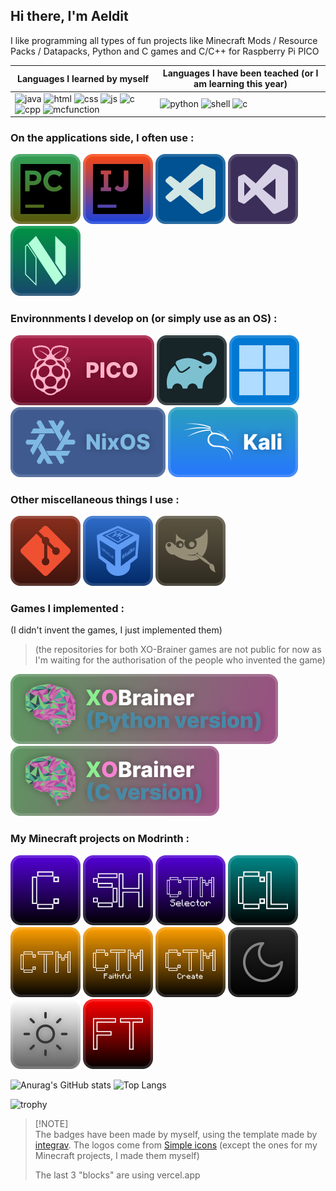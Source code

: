 ## Hi there, I'm Aeldit

I like programming all types of fun projects like Minecraft Mods / Resource Packs / Datapacks, Python and C games and C/C++ for Raspberry Pi PICO

| Languages I learned by myself | Languages I have been teached (or I am learning this year) |
|----|----|
| ![java](https://img.shields.io/badge/Java-ED8B00?style=for-the-badge&logo=openjdk&logoColor=white) ![html](https://img.shields.io/badge/HTML-239120?style=for-the-badge&logo=html5&logoColor=white) ![css](https://img.shields.io/badge/CSS-239120?&style=for-the-badge&logo=css3&logoColor=white) ![js](https://img.shields.io/badge/JavaScript-F7DF1E?style=for-the-badge&logo=javascript&logoColor=black) ![c](https://img.shields.io/badge/C-00599C?style=for-the-badge&logo=c&logoColor=white) ![cpp](https://img.shields.io/badge/C%2B%2B-00599C?style=for-the-badge&logo=c%2B%2B&logoColor=white) ![mcfunction](https://img.shields.io/badge/-MCFUNCTION-critical?style=for-the-badge) | ![python](https://img.shields.io/badge/Python-3776AB?style=for-the-badge&logo=python&logoColor=white) ![shell](https://img.shields.io/badge/Shell-668C1B?style=for-the-badge&logo=shell&logoColor=white) ![c](https://img.shields.io/badge/C-00599C?style=for-the-badge&logo=c&logoColor=white) |


### On the applications side, I often use :

[![pycharm](https://raw.githubusercontent.com/Aeldit/Aeldit/51005e1164de0284c75fb830102abad92717765a/github_profile/pycharm.svg)](https://www.jetbrains.com/pycharm/)
[![intllijidea](https://raw.githubusercontent.com/Aeldit/Aeldit/51005e1164de0284c75fb830102abad92717765a/github_profile/intellij_idea.svg)](https://www.jetbrains.com/idea/)
[![vscode](https://raw.githubusercontent.com/Aeldit/Aeldit/51005e1164de0284c75fb830102abad92717765a/github_profile/vscode.svg)](https://code.visualstudio.com/)
[![visualstudio](https://raw.githubusercontent.com/Aeldit/Aeldit/51005e1164de0284c75fb830102abad92717765a/github_profile/visual_studio.svg)](https://visualstudio.microsoft.com/)
[![nvim](https://raw.githubusercontent.com/Aeldit/Aeldit/51005e1164de0284c75fb830102abad92717765a/github_profile/nvim.svg)](https://neovim.io/)

### Environnments I develop on (or simply use as an OS) :

[![pico](https://raw.githubusercontent.com/Aeldit/Aeldit/c498c1a6c87ea34cc839b23d0bac7d96f12f33bf/github_profile/pico.svg)](https://www.raspberrypi.com/products/raspberry-pi-pico/)
[![gradle](https://raw.githubusercontent.com/Aeldit/Aeldit/c498c1a6c87ea34cc839b23d0bac7d96f12f33bf/github_profile/gradle.svg)](https://gradle.org/)
[![windows](https://raw.githubusercontent.com/Aeldit/Aeldit/c498c1a6c87ea34cc839b23d0bac7d96f12f33bf/github_profile/windows.svg)](https://www.microsoft.com/en-us/windows)
[![nixos](https://raw.githubusercontent.com/Aeldit/Aeldit/71f5a2cf49447cd6e66683a931a24813a9c38537/github_profile/nixos.svg)](https://nixos.org/)
[![kali](https://raw.githubusercontent.com/Aeldit/Aeldit/3aa3b32bb188ba577bcf999d6e160539ed820666/github_profile/kali.svg)](https://www.kali.org/)

### Other miscellaneous things I use :

[![git](https://raw.githubusercontent.com/Aeldit/Aeldit/c498c1a6c87ea34cc839b23d0bac7d96f12f33bf/github_profile/git.svg)](https://git-scm.com/)
[![vb](https://raw.githubusercontent.com/Aeldit/Aeldit/3d46ef45190f5eee866eefc5cf3e8fb83e3766b0/github_profile/vb.svg)](https://www.virtualbox.org/)
[![gimp](https://raw.githubusercontent.com/Aeldit/Aeldit/178ad55af28fc695048de02a760e532fa69cc7c2/github_profile/gimp.svg)](https://www.gimp.org/)

### Games I implemented :
(I didn't invent the games, I just implemented them)
> (the repositories for both XO-Brainer games are not public for now as I'm waiting for the authorisation of the people who invented the game)

[![xobrainer](https://raw.githubusercontent.com/Aeldit/Aeldit/890075888bc5e45d31a9e026455c02b783ef06de/images/xobrainer_python_cozy.svg)](https://github.com/Aeldit/XO-Brainer)
[![xobrainer_c](https://raw.githubusercontent.com/Aeldit/Aeldit/b5b22a53d34704b48a354659695dd0042f98180f/images/xobrainer_c_cozy.svg)](https://github.com/Aeldit/XO-Brainer-C)

### My Minecraft projects on Modrinth :

[![cyan_badge](https://raw.githubusercontent.com/Aeldit/Aeldit/bef8e5f6a837ee8c3479a2550e92c0ac028200f3/images/cyan-cozy-minimal.svg)](https://modrinth.com/mod/cyan)
[![cyansethome_badge](https://raw.githubusercontent.com/Aeldit/Aeldit/fdcc5b2b359f2bcc51654d9a973674c4d8557fd4/images/cyansethome-cozy-minimal.svg)](https://modrinth.com/mod/cyansethome)
[![ctms_badge](https://raw.githubusercontent.com/Aeldit/Aeldit/d668bc7cd71d654d2331905a5ad425283dedab94/images/ctms-cozy-minimal.svg)](https://modrinth.com/mod/ctm-selector)
[![cyanlib_badge](https://raw.githubusercontent.com/Aeldit/Aeldit/bef8e5f6a837ee8c3479a2550e92c0ac028200f3/images/cyanlib-cozy-minimal.svg)](https://modrinth.com/mod/cyanlib)
[![ctm_badge](https://raw.githubusercontent.com/Aeldit/Aeldit/e2fb5f7ffe92301f627540cebca28d9aa90c641d/images/ctm-cozy-minimal.svg)](https://modrinth.com/resourcepack/ctm-of-fabric)
[![ctm_faithful_badge](https://raw.githubusercontent.com/Aeldit/Aeldit/54529d9dbb33d35184f386269c889cef818e7e79/images/ctm-faithful-cozy-minimal.svg)](https://modrinth.com/resourcepack/ctm-faithful)
[![ctm_create_badge](https://raw.githubusercontent.com/Aeldit/Aeldit/54529d9dbb33d35184f386269c889cef818e7e79/images/ctm-create-cozy-minimal.svg)](https://modrinth.com/resourcepack/ctm-create)
[![dark_gui_badge](https://raw.githubusercontent.com/Aeldit/Aeldit/2f4a47b3752b28cbcd13c6d76c66a803d7fe1df5/images/dark-gui-cozy-minimal.svg)](https://modrinth.com/resourcepack/dark-smooth-gui)
[![light_gui_badge](https://raw.githubusercontent.com/Aeldit/Aeldit/2f4a47b3752b28cbcd13c6d76c66a803d7fe1df5/images/light-gui-cozy-minimal.svg)](https://modrinth.com/resourcepack/light-smooth-gui)
[![floating_texts_badge](https://raw.githubusercontent.com/Aeldit/Aeldit/c4163b0470c0d710ba2cd3314cd241b5669ef175/images/floating-texts-cozy-minimal.svg)](https://modrinth.com/datapack/floating-texts)

![Anurag's GitHub stats](https://github-readme-stats.vercel.app/api?username=aeldit&theme=radical&show_icons=true)
![Top Langs](https://github-readme-stats.vercel.app/api/top-langs/?username=aeldit&layout=compact&theme=radical)

![trophy](https://github-profile-trophy.vercel.app/?username=aeldit&theme=radical)

> [!NOTE]\
> The badges have been made by myself, using the template made by [integrav](https://github.com/intergrav/devins-badges). The logos come from [Simple icons](https://simpleicons.org/) (except the ones for my Minecraft projects, I made them myself)
>
> The last 3 "blocks" are using vercel.app
